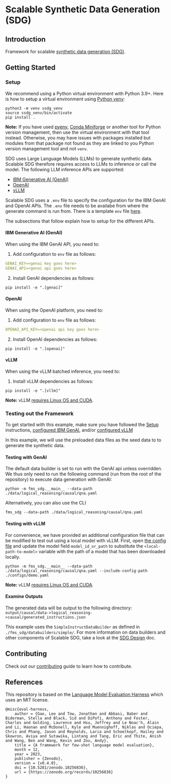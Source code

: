 # Scalable Synthetic Data Generation (SDG)

## Introduction

Framework for scalable [synthetic data generation (SDG)](https://en.wikipedia.org/wiki/Synthetic_data).

## Getting Started

### Setup

We recommend using a Python virtual environment with Python 3.9+. Here is how to setup a virtual environment using [Python venv](https://docs.python.org/3/library/venv.html):

```
python3 -m venv ssdg_venv
source ssdg_venv/bin/activate
pip install .
```

**Note:** If you have used [pyenv](https://github.com/pyenv/pyenv), [Conda Miniforge](https://github.com/conda-forge/miniforge) or another tool for Python version management, then use the virtual environment with that tool instead. Otherwise, you may have issues with packages installed but modules from that package not found as they are linked to you Python version management tool and not `venv`.

SDG uses Large Language Models (LLMs) to generate synthetic data. Scalable SDG therefore requires access to LLMs to inference or call the model. The following LLM inference APIs are supported:

- [IBM Generative AI (GenAI)](https://ibm.github.io/ibm-generative-ai/v3.0.0/index.html)
- [OpenAI](https://github.com/openai/openai-python)
- [vLLM](https://github.com/vllm-project/vllm)

Scalable SDG uses a `.env` file to specify the configuration for the IBM GenAI and OpenAI APIs. The `.env` file needs to be availabe from where the generate command is run from. There is a template `env` file [here](https://github.com/foundation-model-stack/fms-sdg/blob/main/.env.example).

The subsections that follow explain how to setup for the different APIs.

#### IBM Generative AI (GenAI)

When using the IBM GenAI API, you need to:

1. Add configuration to `env` file as follows:

```yaml
GENAI_KEY=<genai key goes here>
GENAI_API=<genai api goes here>
```

2. Install GenAI dependencies as follows:

```command
pip install -e ".[genai]"
```

#### OpenAI

When using the OpenAI platform, you need to:

1. Add configuration to `env` file as follows:

```yaml
OPENAI_API_KEY=<openai api key goes here>
```

2. Install OpenAI dependencies as follows:

```command
pip install -e ".[openai]"
```

#### vLLM

When using the vLLM batched inference, you need to:

1. Install vLLM dependencies as follows:

```command
pip install -e ".[vllm]"
```

**Note:** vLLM [requires Linux OS and CUDA](https://docs.vllm.ai/en/latest/getting_started/installation.html#requirements).

### Testing out the Framework

To get started with this example, make sure you have followed the [Setup](#setup) instructions, [configured IBM GenAI](#ibm-generative-ai-genai), and/or [configured vLLM](#vLLM)

In this example, we will use the preloaded data files as the seed data to to generate the synthetic data.

#### Testing with GenAI

The default data builder is set to run with the GenAI api unless overridden. We thus only need to run the following command (run from the root of the repository) to execute data generation with GenAI:

```command
python -m fms_sdg.__main__ --data-path ./data/logical_reasoning/causal/qna.yaml
```

Alternatively, you can also use the CLI
```command
fms_sdg --data-path ./data/logical_reasoning/causal/qna.yaml
```

#### Testing with vLLM

For convenience, we have provided an additional configuration file that can be modified to test out using a local model with vLLM. First, open [the config file](./configs/demo.yaml) and update the model field `model_id_or_path` to substitute the `<local-path-to-model>` variable with the path of a model that has been downloaded locally.

```command
python -m fms_sdg.__main__ --data-path ./data/logical_reasoning/causal/qna.yaml --include-config-path ./configs/demo.yaml
```

**Note:** vLLM [requires Linux OS and CUDA](https://docs.vllm.ai/en/latest/getting_started/installation.html#requirements).

#### Examine Outputs

The generated data will be output to the following directory: `output/causal/data->logical_reasoning->causal/generated_instructions.json`

This example uses the `SimpleInstructDataBuilder` as defined in `./fms_sdg/databuilders/simple/`. For more information on data builders and other components of Scalable SDG, take a look at the [SDG Design](./docs/sdg_design.md) doc.

## Contributing

Check out our [contributing](./CONTRIBUTING.md) guide to learn how to contribute.

## References

This repository is based on the [Language Model Evaluation Harness](https://github.com/EleutherAI/lm-evaluation-harness) which uses an MIT license.

```citation
@misc{eval-harness,
    author = {Gao, Leo and Tow, Jonathan and Abbasi, Baber and Biderman, Stella and Black, Sid and DiPofi, Anthony and Foster, Charles and Golding, Laurence and Hsu, Jeffrey and Le Noac'h, Alain and Li, Haonan and McDonell, Kyle and Muennighoff, Niklas and Ociepa, Chris and Phang, Jason and Reynolds, Laria and Schoelkopf, Hailey and Skowron, Aviya and Sutawika, Lintang and Tang, Eric and Thite, Anish and Wang, Ben and Wang, Kevin and Zou, Andy},
    title = {A framework for few-shot language model evaluation},
    month = 12,
    year = 2023,
    publisher = {Zenodo},
    version = {v0.4.0},
    doi = {10.5281/zenodo.10256836},
    url = {https://zenodo.org/records/10256836}
}
```
